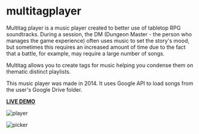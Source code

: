 # multitagplayer

Multitag player is a music player created to better use of tabletop RPG soundtracks. During a session, the DM (Dungeon Master - the person who manages the game experience) often uses music to set the story's mood, but sometimes this requires an increased amount of time due to the fact that a battle, for example, may require a large number of songs.

Multitag allows you to create tags for music helping you condense them on thematic distinct playlists.

This music player was made in 2014. It uses Google API to load songs from the user's Google Drive folder.

**[LIVE DEMO](https://emfmesquita.github.io/mtp)**

![player](https://i.imgur.com/28K3xnJ.png)

![picker](https://i.imgur.com/x5PRF0u.png)

